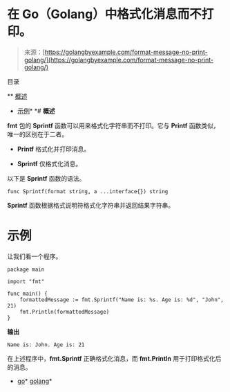 <!--yml

分类：未分类

日期：2024-10-13 06:26:22

-->

# 在 Go（Golang）中格式化消息而不打印。

> 来源：[https://golangbyexample.com/format-message-no-print-golang/](https://golangbyexample.com/format-message-no-print-golang/)

目录

**   [概述](#Overview "Overview")

+   [示例](#Example "Example")*  *# **概述**

**fmt** 包的 **Sprintf** 函数可以用来格式化字符串而不打印。它与 **Printf** 函数类似，唯一的区别在于二者。

+   **Printf** 格式化并打印消息。

+   **Sprintf** 仅格式化消息。

以下是 **Sprintf** 函数的语法。

```
func Sprintf(format string, a ...interface{}) string
```

**Sprintf** 函数根据格式说明符格式化字符串并返回结果字符串。

# **示例**

让我们看一个程序。

```
package main

import "fmt"

func main() {
    formattedMessage := fmt.Sprintf("Name is: %s. Age is: %d", "John", 21)
    fmt.Println(formattedMessage)
}
```

**输出**

```
Name is: John. Age is: 21
```

在上述程序中，**fmt.Sprintf** 正确格式化消息，而 **fmt.Println** 用于打印格式化后的消息。

+   [go](https://golangbyexample.com/tag/go/)*   [golang](https://golangbyexample.com/tag/golang/)*
